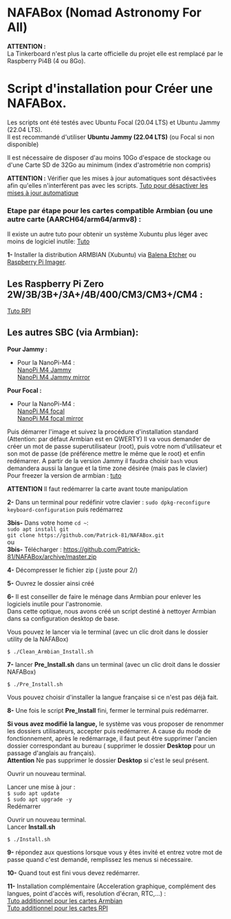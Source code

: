 # NAFABox (Nomad Astronomy For All)

**ATTENTION :**   
La Tinkerboard n'est plus la carte officielle du projet elle est remplacé par le Raspberry Pi4B (4 ou 8Go).   

# Script d'installation pour Créer une NAFABox.

Les scripts ont été testés avec Ubuntu Focal (20.04 LTS) et Ubuntu Jammy (22.04 LTS).  
Il est recommandé d'utiliser **Ubuntu Jammy (22.04 LTS)** (ou Focal si non disponible)

Il est nécessaire de disposer d'au moins 10Go d'espace de stockage ou d'une Carte SD de 32Go au minimum (index d'astrométrie non compris)  

**ATTENTION :** Vérifier que les mises à jour automatiques sont désactivées afin qu'elles n'interfèrent pas avec les scripts.
[Tuto pour désactiver les mises à jour automatique](https://github.com/Patrick-81/NAFABox/blob/master/doc/update_ubuntu.md)

### Etape par étape pour les cartes compatible Armbian (ou une autre carte (AARCH64/arm64/armv8) :
Il existe un autre tuto pour obtenir un système Xubuntu plus léger avec moins de logiciel inutile: [Tuto](https://github.com/Patrick-81/NAFABox/blob/master/doc/tuto_minimal_armbian.md)

__1-__ Installer la distribution ARMBIAN (Xubuntu) via [Balena Etcher](https://github.com/balena-io/etcher/releases) ou [Raspberry Pi Imager](https://www.raspberrypi.com/software/).    

## Les Raspberry Pi Zero 2W/3B/3B+/3A+/4B/400/CM3/CM3+/CM4 :
[Tuto RPI](https://github.com/Patrick-81/NAFABox/blob/master/doc/tuto_install_rpi4.md)

## Les autres SBC (via Armbian):
__Pour Jammy :__   
- Pour la NanoPi-M4 :    
[NanoPi M4 Jammy](https://armbian.site-meganet.com/dl/nanopim4/archive/Armbian_23.02.2_Nanopim4_jammy_current_5.15.93_xfce_desktop.img.xz)    
[NanoPi M4 Jammy mirror](https://armbian.hosthatch.com/dl/nanopim4/archive/Armbian_23.02.2_Nanopim4_jammy_current_5.15.93_xfce_desktop.img.xz)    

__Pour Focal :__    
- Pour la NanoPi-M4 :    
[NanoPi M4 focal](https://armbian.hosthatch.com/archive/nanopim4/archive/Armbian_22.02.1_Nanopim4_focal_current_5.15.25_xfce_desktop.img.xz)    
[NanoPi M4 focal mirror](https://armbian.site-meganet.com/dl/nanopim4/archive/Armbian_22.05.1_Nanopim4_focal_current_5.15.35_xfce_desktop.img.xz)    

Puis démarrer l'image et suivez la procédure d'installation standard (Attention: par défaut Armbian est en QWERTY)
Il va vous demander de créer un mot de passe superutilisateur (root), puis votre nom d'utilisateur et son mot de passe (de préférence mettre le même que le root) et enfin redémarrer.
A partir de la version Jammy il faudra choisir `bash` vous demandera aussi la langue et la time zone désirée (mais pas le clavier)   
Pour freezer la version de armbian : [tuto](https://github.com/Patrick-81/NAFABox/blob/master/doc/Switch_kernel_armbain.md#optionnel-mais-conseill%C3%A9-surtout-en-version-next-et-nightly)

**ATTENTION** Il faut redémarrer la carte avant toute manipulation     

__2-__ Dans un terminal pour redéfinir votre clavier : `sudo dpkg-reconfigure keyboard-configuration` puis redémarrez   

__3bis-__ Dans votre home `cd ~`:   
`sudo apt install git`   
`git clone https://github.com/Patrick-81/NAFABox.git`   
ou   
__3bis-__ Télécharger :  https://github.com/Patrick-81/NAFABox/archive/master.zip   

__4-__ Décompresser le fichier zip ( juste pour 2/)

__5-__ Ouvrez le dossier ainsi créé

__6-__ Il est conseiller de faire le ménage dans Armbian pour enlever les logiciels inutile pour l'astronomie.   
Dans cette optique, nous avons créé un script destiné à nettoyer Armbian dans sa configuration desktop de base.

Vous pouvez le lancer via le terminal (avec un clic droit dans le dossier utility de la NAFABox)

`$ ./Clean_Armbian_Install.sh`

__7-__ lancer **Pre_Install.sh** dans un terminal (avec un clic droit dans le dossier NAFABox)

`$ ./Pre_Install.sh`

Vous pouvez choisir d'installer la langue française si ce n'est pas déjà fait.

__8-__ Une fois le script __Pre_Install__ fini, fermer le terminal puis redémarrer.

__Si vous avez modifié la langue,__ le système vas vous proposer de renommer les dossiers utilisateurs, accepter puis redémarrer. A cause du mode de fonctionnement, après le redémarrage, il faut peut être supprimer l'ancien dossier correspondant au bureau ( supprimer le dossier __Desktop__ pour un passage d'anglais au français).    
__Attention__ Ne pas supprimer le dossier __Desktop__ si c'est le seul présent.

Ouvrir un nouveau terminal.

Lancer une mise à jour :    
`$ sudo apt update`      
`$ sudo apt upgrade -y`    
Redémarrer

Ouvrir un nouveau terminal.    
Lancer __Install.sh__

`$ ./Install.sh` 

__9-__ répondez aux questions lorsque vous y êtes invité et entrez votre mot de passe quand c'est demandé, remplissez les menus si nécessaire.

__10-__ Quand tout est fini vous devez redémarrer.

__11-__ Installation complémentaire (Acceleration graphique, complément des langues, point d'accès wifi, resolution d'écran, RTC,...) :   
[Tuto additionnel pour les cartes Armbian](https://github.com/Patrick-81/NAFABox/blob/master/doc/Tuto_armbian.md)   
[Tuto additionnel pour les cartes RPI](https://github.com/Patrick-81/NAFABox/blob/master/doc/Tuto_RPI.md)
